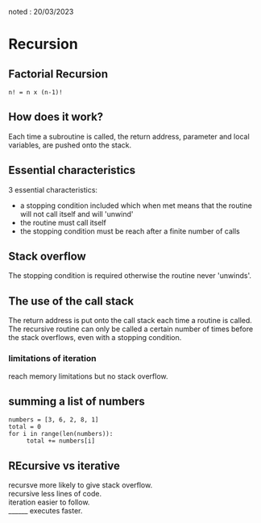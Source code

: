 noted : 20/03/2023

# Recursion

## Factorial Recursion

``` n! = n x (n-1)! ```

## How does it work?

Each time a subroutine is called, the return address, parameter and local variables, are pushed onto the stack.  

## Essential characteristics

3 essential characteristics:

- a stopping condition included which when met means that the routine will not call itself and will 'unwind'
- the routine must call itself
- the stopping condition must be reach after a finite number of calls

## Stack overflow

The stopping condition is required otherwise the routine never 'unwinds'.

## The use of the call stack

The return address is put onto the call stack each time a routine is called.  
The recursive routine can only be called a certain number of times before the stack overflows, even with a stopping condition.

### limitations of iteration

reach memory limitations but no stack overflow.  

## summing a list of numbers

````
numbers = [3, 6, 2, 8, 1]
total = 0
for i in range(len(numbers)):
     total += numbers[i]
````

## REcursive vs iterative

recursve more likely to give stack overflow.  
recursive less lines of code.  
iteration easier to follow.  
______ executes faster.